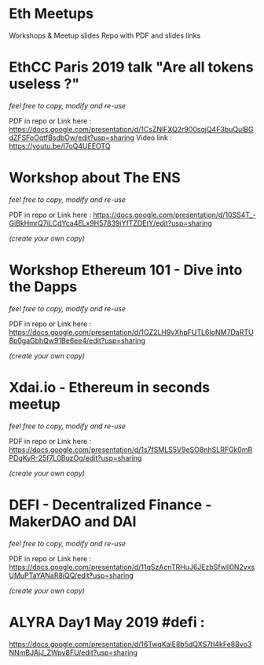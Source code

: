 # Eth Meetups
Workshops & Meetup slides Repo with PDF and slides links

# EthCC Paris 2019 talk "Are all tokens useless ?" 
*feel free to copy, modify and re-use*

PDF in repo or Link here : https://docs.google.com/presentation/d/1CsZNlFXQ2r900sqjQ4F3buQulBGdZFSFoOqtfBsdbOw/edit?usp=sharing
Video link : https://youtu.be/I7oQ4UEEOTQ

# Workshop about The ENS 
*feel free to copy, modify and re-use*

PDF in repo or Link here : https://docs.google.com/presentation/d/10SS4T_-GiBkHmrQ7iLCdYca4ELx9H57839iYfTZDEtY/edit?usp=sharing 

*(create your own copy)*

# Workshop Ethereum 101 - Dive into the Dapps 
*feel free to copy, modify and re-use*

PDF in repo or Link here : https://docs.google.com/presentation/d/1OZ2LH9vXhpFUTL6IoNM7DaRTU8p0gaGbhQw91Be6ee4/edit?usp=sharing

*(create your own copy)*

# Xdai.io - Ethereum in seconds meetup 
*feel free to copy, modify and re-use*

PDF in repo or Link here : https://docs.google.com/presentation/d/1s7fSMLS5V9eSO8nhSLRFGk0mRPDgKyR-25f7L0BuzOg/edit?usp=sharing

*(create your own copy)*

# DEFI - Decentralized Finance - MakerDAO and DAI
*feel free to copy, modify and re-use*

PDF in repo or Link here : https://docs.google.com/presentation/d/11qSzAcnTRHuJ6JEzbSfwIl0N2vxsUMuPTaYANaR8iQQ/edit?usp=sharing

*(create your own copy)*

# ALYRA Day1 May 2019 #defi :
https://docs.google.com/presentation/d/16TwqKaiE8b5dQXS7tI4kFe8Bvo3NNmBJAjJ_ZWpv8FU/edit?usp=sharing
